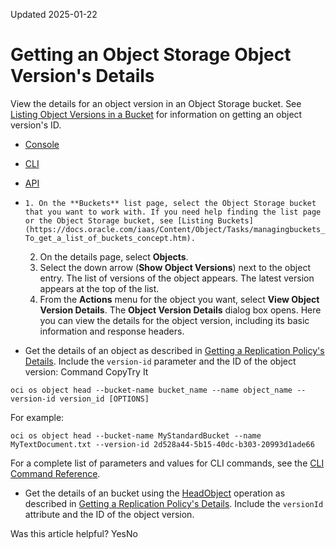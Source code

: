 Updated 2025-01-22
# Getting an Object Storage Object Version's Details
View the details for an object version in an Object Storage bucket.
See [Listing Object Versions in a Bucket](https://docs.oracle.com/en-us/iaas/Content/Object/Tasks/usingversioning_topic-To_list_object_versions.htm#top "View a list the versions of an object in an Object Storage bucket.") for information on getting an object version's ID.
  * [Console](https://docs.oracle.com/en-us/iaas/Content/Object/Tasks/usingversioning_topic-To_get_the_contents_of_an_object_version.htm)
  * [CLI](https://docs.oracle.com/en-us/iaas/Content/Object/Tasks/usingversioning_topic-To_get_the_contents_of_an_object_version.htm)
  * [API](https://docs.oracle.com/en-us/iaas/Content/Object/Tasks/usingversioning_topic-To_get_the_contents_of_an_object_version.htm)


  *     1. On the **Buckets** list page, select the Object Storage bucket that you want to work with. If you need help finding the list page or the Object Storage bucket, see [Listing Buckets](https://docs.oracle.com/iaas/Content/Object/Tasks/managingbuckets_topic-To_get_a_list_of_buckets_concept.htm).
    2. On the details page, select **Objects**.
    3. Select the down arrow (**Show Object Versions**) next to the object entry. The list of versions of the object appears. The latest version appears at the top of the list.
    4. From the **Actions** menu for the object you want, select **View Object Version Details**.
The **Object Version Details** dialog box opens. Here you can view the details for the object version, including its basic information and response headers.
  * Get the details of an object as described in [Getting a Replication Policy's Details](https://docs.oracle.com/en-us/iaas/Content/Object/Tasks/usingreplication_topic-get_replication_policy.htm#top "View the details of the replication policy for an Object Storage bucket."). Include the `version-id` parameter and the ID of the object version:
Command
CopyTry It
```
oci os object head --bucket-name bucket_name --name object_name --version-id version_id [OPTIONS]
```

For example:
```
oci os object head --bucket-name MyStandardBucket --name MyTextDocument.txt --version-id 2d528a44-5b15-40dc-b303-20993d1ade66
```

For a complete list of parameters and values for CLI commands, see the [CLI Command Reference](https://docs.oracle.com/iaas/tools/oci-cli/latest).
  * Get the details of an bucket using the [HeadObject](https://docs.oracle.com/iaas/api/#/en/objectstorage/latest/Object/HeadObject) operation as described in [Getting a Replication Policy's Details](https://docs.oracle.com/en-us/iaas/Content/Object/Tasks/usingreplication_topic-get_replication_policy.htm#top "View the details of the replication policy for an Object Storage bucket."). Include the `versionId` attribute and the ID of the object version.


Was this article helpful?
YesNo

